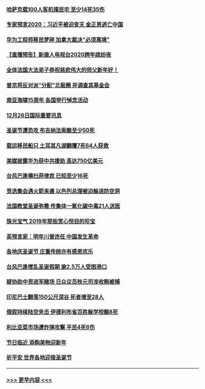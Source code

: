 #### [哈萨克载100人客机撞民宅 至少14死35伤](../pages/prog202/a102738485.md?t=12271433) 
#### [专家预言2020：习近平被迫变天 金正恩逃亡中国](../pages/prog202/a102738340.md?t=12271433) 
#### [华为工程师移民梦碎 加拿大裁决“必须离境”](../pages/prog202/a102738306.md?t=12271433) 
#### [【直播预告】新唐人电视台2020跨年缤纷夜](../pages/prog202/a102738273.md?t=12271433) 
#### [全体法国大法弟子恭祝慈悲伟大的师父新年好！](../pages/prog202/a102738164.md?t=12271433) 
#### [普京将反对派“分配”北极圈 并调查其基金会](../pages/prog202/a102738056.md?t=12271433) 
#### [南亚海啸15周年 各国举行悼念活动](../pages/prog202/a102738043.md?t=12271433) 
#### [12月26日国际重要讯息](../pages/prog202/a102737872.md?t=12271433) 
#### [圣诞节遭恐攻 布吉纳法索酿至少50死](../pages/prog202/a102737869.md?t=12271433) 
#### [载运移民船只 土耳其凡湖翻覆7死64人获救](../pages/prog202/a102737839.md?t=12271433) 
#### [美媒披露华为获中共援助 高达750亿美元](../pages/prog202/a102737744.md?t=12271433) 
#### [台风巴逢横扫菲律宾 已知至少16死](../pages/prog202/a102737673.md?t=12271433) 
#### [竞选集会遇火箭来袭 以色列总理被迫躲进防空洞](../pages/prog202/a102737659.md?t=12271433) 
#### [法国教堂圣诞弥撒 传集体一氧化碳中毒21人送医](../pages/prog202/a102737634.md?t=12271433) 
#### [珠光宝气 2019年那些赏心悦目的珍宝](../pages/prog202/a102737509.md?t=12271433) 
#### [英预言家：明年川普连任 中国发生革命](../pages/prog202/a102737473.md?t=12271433) 
#### [各地庆圣诞节 庄重传统亦有感恩欢乐](../pages/prog202/a102737408.md?t=12271433) 
#### [台风巴逢搅乱圣诞假期 逾2.5万人受困港口](../pages/prog202/a102737251.md?t=12271433) 
#### [疑协助中资进军赌场 日众议员秋元司涉收贿被捕](../pages/prog202/a102737233.md?t=12271433) 
#### [印尼巴士翻落150公尺深谷 死者增至28人](../pages/prog202/a102737223.md?t=12271433) 
#### [俄叙持续陆空夹击 伊德利布省百姓躲学校酿8死](../pages/prog202/a102737191.md?t=12271433) 
#### [利比亚菜市场遭炸弹攻撃 平民4死6伤](../pages/prog202/a102737143.md?t=12271433) 
#### [节日临近 添购美物迎新年](../pages/prog202/a102737092.md?t=12271433) 
#### [祈平安 世界各地迎接圣诞节](../pages/prog202/a102736843.md?t=12271433) 

----
#### [ >>> 更早内容 <<< ](../indexes/prog202-earlier.md)
